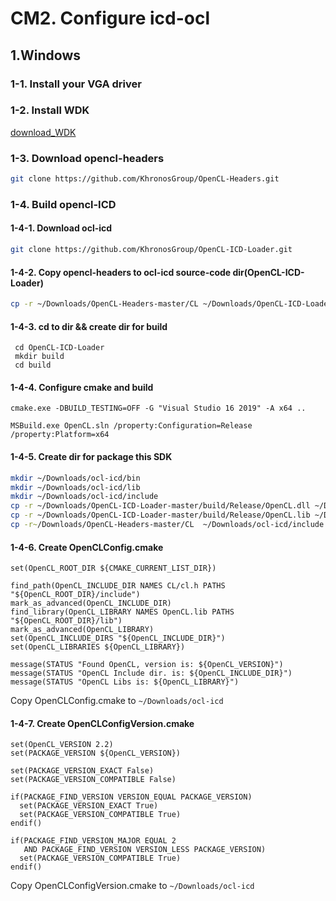 # CM2. Configure icd-ocl

## 1.Windows

### 1-1. Install your VGA driver

### 1-2. Install WDK

[download_WDK](https://docs.microsoft.com/en-us/windows-hardware/drivers/download-the-wdk)

### 1-3. Download opencl-headers

```bash
git clone https://github.com/KhronosGroup/OpenCL-Headers.git
```

### 1-4. Build opencl-ICD

#### 1-4-1. Download ocl-icd

```bash
git clone https://github.com/KhronosGroup/OpenCL-ICD-Loader.git
```

#### 1-4-2. Copy opencl-headers to ocl-icd source-code dir\(OpenCL-ICD-Loader\)

```bash
cp -r ~/Downloads/OpenCL-Headers-master/CL ~/Downloads/OpenCL-ICD-Loader-master/loader
```

#### 1-4-3. cd to dir && create dir for build

```text
 cd OpenCL-ICD-Loader
 mkdir build
 cd build
```

#### 1-4-4. Configure cmake and build

```text
cmake.exe -DBUILD_TESTING=OFF -G "Visual Studio 16 2019" -A x64 ..
```

```text
MSBuild.exe OpenCL.sln /property:Configuration=Release /property:Platform=x64
```

#### 1-4-5. Create dir for package this SDK

```bash
mkdir ~/Downloads/ocl-icd/bin
mkdir ~/Downloads/ocl-icd/lib
mkdir ~/Downloads/ocl-icd/include
cp -r ~/Downloads/OpenCL-ICD-Loader-master/build/Release/OpenCL.dll ~/Downloads/ocl-icd/bin
cp -r ~/Downloads/OpenCL-ICD-Loader-master/build/Release/OpenCL.lib ~/Downloads/ocl-icd/lib
cp -r~/Downloads/OpenCL-Headers-master/CL  ~/Downloads/ocl-icd/include
```

#### 1-4-6. Create OpenCLConfig.cmake

```text
set(OpenCL_ROOT_DIR ${CMAKE_CURRENT_LIST_DIR})

find_path(OpenCL_INCLUDE_DIR NAMES CL/cl.h PATHS "${OpenCL_ROOT_DIR}/include")
mark_as_advanced(OpenCL_INCLUDE_DIR)
find_library(OpenCL_LIBRARY NAMES OpenCL.lib PATHS "${OpenCL_ROOT_DIR}/lib")
mark_as_advanced(OpenCL_LIBRARY)
set(OpenCL_INCLUDE_DIRS "${OpenCL_INCLUDE_DIR}")
set(OpenCL_LIBRARIES ${OpenCL_LIBRARY})

message(STATUS "Found OpenCL, version is: ${OpenCL_VERSION}")
message(STATUS "OpenCL Include dir. is: ${OpenCL_INCLUDE_DIR}")
message(STATUS "OpenCL Libs is: ${OpenCL_LIBRARY}")
```

Copy OpenCLConfig.cmake to `~/Downloads/ocl-icd`

#### 1-4-7. Create OpenCLConfigVersion.cmake

```text
set(OpenCL_VERSION 2.2)
set(PACKAGE_VERSION ${OpenCL_VERSION})

set(PACKAGE_VERSION_EXACT False)
set(PACKAGE_VERSION_COMPATIBLE False)

if(PACKAGE_FIND_VERSION VERSION_EQUAL PACKAGE_VERSION)
  set(PACKAGE_VERSION_EXACT True)
  set(PACKAGE_VERSION_COMPATIBLE True)
endif()

if(PACKAGE_FIND_VERSION_MAJOR EQUAL 2
   AND PACKAGE_FIND_VERSION VERSION_LESS PACKAGE_VERSION)
  set(PACKAGE_VERSION_COMPATIBLE True)
endif()
```

Copy OpenCLConfigVersion.cmake to `~/Downloads/ocl-icd`
